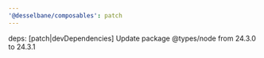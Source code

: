 ```yaml
---
'@desselbane/composables': patch
---
```


deps: [patch|devDependencies] Update package @types/node from 24.3.0 to 24.3.1
